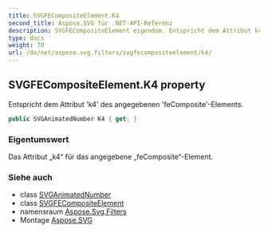 ```yaml
---
title: SVGFECompositeElement.K4
second_title: Aspose.SVG für .NET-API-Referenz
description: SVGFECompositeElement eigendom. Entspricht dem Attribut k4 des angegebenen feCompositeElements.
type: docs
weight: 70
url: /de/net/aspose.svg.filters/svgfecompositeelement/k4/
---
```

## SVGFECompositeElement.K4 property

Entspricht dem Attribut 'k4' des angegebenen 'feComposite'-Elements.

```csharp
public SVGAnimatedNumber K4 { get; }
```

### Eigentumswert

Das Attribut „k4“ für das angegebene „feComposite“-Element.

### Siehe auch

* class [SVGAnimatedNumber](../../../aspose.svg.datatypes/svganimatednumber/)
* class [SVGFECompositeElement](../)
* namensraum [Aspose.Svg.Filters](../../svgfecompositeelement/)
* Montage [Aspose.SVG](../../../)


